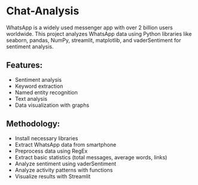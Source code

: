 # Chat-Analysis
WhatsApp is a widely used messenger app with over 2 billion users worldwide. This project analyzes WhatsApp data using Python libraries like seaborn, pandas, NumPy, streamlit, matplotlib, and vaderSentiment for sentiment analysis.

## Features:

- Sentiment analysis
- Keyword extraction
- Named entity recognition
- Text analysis
- Data visualization with graphs

## Methodology: ##

- Install necessary libraries
- Extract WhatsApp data from smartphone
- Preprocess data using RegEx
- Extract basic statistics (total messages, average words, links)
- Analyze sentiment using vaderSentiment
- Analyze activity patterns with functions
- Visualize results with Streamlit
